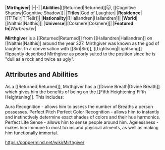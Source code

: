 |**Mirthgiver**|
|-|-|
|**Abilities**|[[Returned\|Returned]]🐱︎, [[Cognitive Shadow\|Cognitive Shadow]]|
|**Titles**|God of Laughter|
|**Residence**|[[T'Telir\|T'Telir]]|
|**Nationality**|[[Hallandren\|Hallandren]]|
|**World**|[[Nalthis\|Nalthis]]|
|**Universe**|[[Cosmere\|Cosmere]]|
|**Featured In**|*Warbreaker*|

**Mirthgiver** is a [[Returned\|Returned]] from [[Hallandren\|Hallandren]] on [[Nalthis\|Nalthis]] around the year 327.
Mirthgiver was known as the god of laughter. In a conversation with [[Siri\|Siri]], [[Lightsong\|Lightsong]] flippantly described Mirthgiver as poorly suited to the position since he is "dull as a rock and twice as ugly".

## Attributes and Abilities
As a [[Returned\|Returned]], Mirthgiver has a [[Divine Breath\|Divine Breath]] which gives him the benefits of being on the [[Fifth Heightening\|Fifth Heightening]]. This includes:

Aura Recognition - allows him to assess the number of Breaths a person possesses.
Perfect Pitch
Perfect Color Recognition - allows him to instantly and instinctively determine exact shades of colors and their hue harmonics.
Perfect Life Sense - allows him to sense people around him.
Agelessness - makes him immune to most toxins and physical ailments, as well as making him functionally immortal.


https://coppermind.net/wiki/Mirthgiver